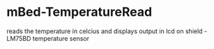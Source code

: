 # mBed-TemperatureRead
reads the temperature in celcius and displays output in lcd on shield - LM75BD temperature sensor
